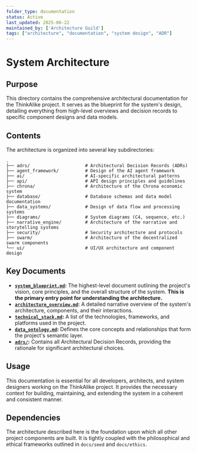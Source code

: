 ```yaml
---
folder_type: documentation
status: Active
last_updated: 2025-06-22
maintained_by: ['Architecture Guild']
tags: ["architecture", "documentation", "system design", "ADR"]
---
```


# System Architecture

## Purpose

This directory contains the comprehensive architectural documentation for the ThinkAlike project. It serves as the blueprint for the system's design, detailing everything from high-level overviews and decision records to specific component designs and data models.

## Contents

The architecture is organized into several key subdirectories:

```
.
├── adrs/                     # Architectural Decision Records (ADRs)
├── agent_framework/          # Design of the AI agent framework
├── ai/                       # AI-specific architectural patterns
├── api/                      # API design principles and guidelines
├── chrona/                   # Architecture of the Chrona economic system
├── database/                 # Database schemas and data model documentation
├── data_systems/             # Design of data flow and processing systems
├── diagrams/                 # System diagrams (C4, sequence, etc.)
├── narrative_engine/         # Architecture of the narrative and storytelling systems
├── security/                 # Security architecture and protocols
├── swarm/                    # Architecture of the decentralized swarm components
└── ui/                       # UI/UX architecture and component design
```

## Key Documents

-   **[`system_blueprint.md`](./system_blueprint.md):** The highest-level document outlining the project's vision, core principles, and the overall structure of the system. **This is the primary entry point for understanding the architecture.**
-   **[`architecture_overview.md`](./architecture_overview.md):** A detailed narrative overview of the system's architecture, components, and their interactions.
-   **[`technical_stack.md`](./technical_stack.md):** A list of the technologies, frameworks, and platforms used in the project.
-   **[`data_ontology.md`](./data_ontology.md):** Defines the core concepts and relationships that form the project's semantic layer.
-   **[`adrs/`](./adrs/):** Contains all Architectural Decision Records, providing the rationale for significant architectural choices.

## Usage

This documentation is essential for all developers, architects, and system designers working on the ThinkAlike project. It provides the necessary context for building, maintaining, and extending the system in a coherent and consistent manner.

## Dependencies

The architecture described here is the foundation upon which all other project components are built. It is tightly coupled with the philosophical and ethical frameworks outlined in `docs/seed` and `docs/ethics`.
